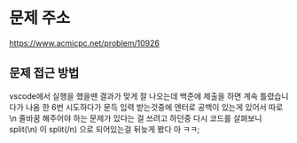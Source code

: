 # 문제 주소 
https://www.acmicpc.net/problem/10926

## 문제 접근 방법 
vscode에서 실행을 했을땐 결과가 맞게 잘 나오는데 백준에 제출을 하면 계속 틀렸습니다가 나옴 한 6번 시도하다가 문득 입력 받는것중에 엔터로 공백이 있는게 있어서 따로 \n 줄바꿈 해주어야 하는 문제가 있다는 걸 쓰려고 하던중 
다시 코드를 살펴보니 split(\\n) 이 split(/n) 으로 되어있는걸 뒤늦게 봤다 아 ㅋㅋ;